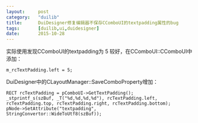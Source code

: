 ```yaml
---
layout: 	post
category:	"duilib"
title:		DuiDesigner修复编辑器不保存CComboUI的textpadding属性的bug
tags:		[duilib,ui,duidesigner]
date:		2015-10-28
---
```


实际使用发现CComboUI的textpadding为 5 较好，在CComboUI::CComboUI中添加：
```
m_rcTextPadding.left = 5;
```

DuiDesigner中的CLayoutManager::SaveComboProperty增加：
```
RECT rcTextPadding = pComboUI->GetTextPadding();
_stprintf_s(szBuf, _T("%d,%d,%d,%d"), rcTextPadding.left, rcTextPadding.top, rcTextPadding.right, rcTextPadding.bottom);
pNode->SetAttribute("textpadding", StringConvertor::WideToUtf8(szBuf));
```
